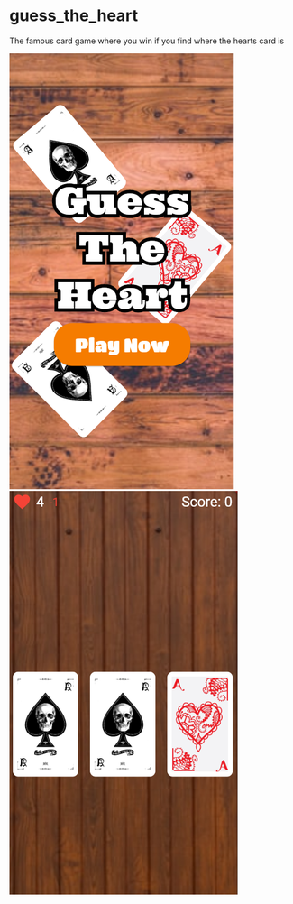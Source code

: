 # guess_the_heart

The famous card game where you win if you find where the hearts card is

![game_menu](app_preview.png)
![game_menu](app_preview2.png)
